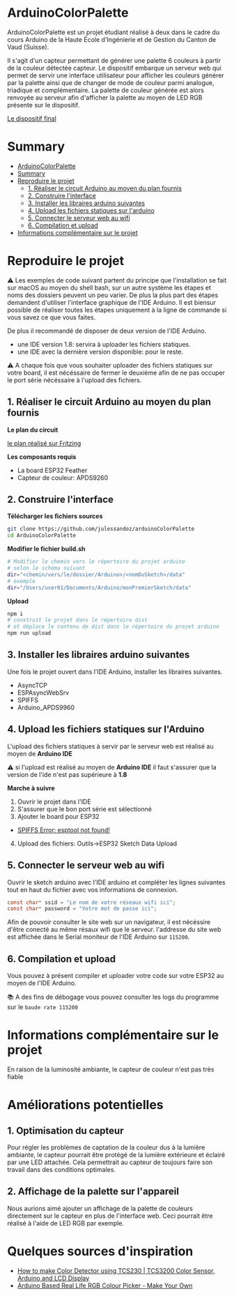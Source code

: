 # ArduinoColorPalette

ArduinoColorPalette est un projet étudiant réalisé à deux dans le cadre du cours Arduino de la Haute École d'Ingénierie et de Gestion du Canton de Vaud (Suisse).   

Il s'agit d'un capteur permettant de générer une palette 6 couleurs à partir de la couleur détectée capteur. Le dispositif embarque un serveur web qui permet de servir une interface utilisateur pour afficher les couleurs générer par la palette ainsi que de changer de mode de couleur parmi analogue, triadique et complémentaire. La palette de couleur générée est alors renvoyée au serveur afin d'afficher la palette au moyen de LED RGB présente sur le dispositif.

[Le dispositif final](capture.png)

# Summary

- [ArduinoColorPalette](#arduinocolorpalette)
- [Summary](#summary)
- [Reproduire le projet](#reproduire-le-projet)
  - [1. Réaliser le circuit Arduino au moyen du plan fournis](#1-réaliser-le-circuit-arduino-au-moyen-du-plan-fournis)
  - [2. Construire l'interface](#2-construire-linterface)
  - [3. Installer les libraires arduino suivantes](#3-installer-les-libraires-arduino-suivantes)
  - [4. Upload les fichiers statiques sur l'arduino](#4-upload-les-fichiers-statiques-sur-larduino)
  - [5. Connecter le serveur web au wifi](#5-connecter-le-serveur-web-au-wifi)
  - [6. Compilation et upload](#6-compilation-et-upload)
- [Informations complémentaire sur le projet](#informations-complémentaire-sur-le-projet)

# Reproduire le projet

⚠️  Les exemples de code suivant partent du principe que l'installation se fait sur macOS au moyen du shell bash, sur un autre système les étapes et noms des dossiers peuvent un peu varier. De plus la plus part des étapes demandent d'utiliser l'interface graphique de l'IDE Arduino. Il est biensur possible de réaliser toutes les étapes uniquement à la ligne de commande si vous savez ce que vous faites.

De plus il recommandé de disposer de deux version de l'IDE Arduino. 

- une IDE version 1.8: servira à uploader les fichiers statiques.
- une IDE avec la dernière version disponible: pour le reste.

⚠️  A  chaque fois que vous souhaiter uploader des fichiers statiques sur votre board, il est nécéssaire de fermer le deuxième afin de ne pas occuper le port série nécéssaire à l'upload des fichiers.

## 1. Réaliser le circuit Arduino au moyen du plan fournis

__Le plan du circuit__

[le plan réalisé sur Fritzing](plan.png)

__Les composants requis__

- La board ESP32 Feather
- Capteur de couleur: APDS9260

## 2. Construire l'interface

__Télécharger les fichiers sources__

```bash
git clone https://github.com/julessandoz/arduinoColorPalette
cd ArduinoColorPalette
```

__Modifier le fichier build.sh__

```bash
# Modifier le chemin vers le répertoire du projet arduino 
# selon le schéma suivant
dir="<chemin/vers/le/dossier/Arduino>/<nomDuSketch>/data"
# exemple
dir="/Users/user01/Documents/Arduino/monPremierSketch/data"
```

__Upload__

```bash
npm i
# construit le projet dans le répertoire dist
# et déplace le contenu de dist dans le répertoire du projet arduino
npm run upload
```

## 3. Installer les libraires arduino suivantes

Une fois le projet ouvert dans l'IDE Arduino, installer les libraires suivantes.

- AsyncTCP
- ESPAsyncWebSrv
- SPIFFS
- Arduino_APDS9960

## 4. Upload les fichiers statiques sur l'Arduino

L'upload des fichiers statiques à servir par le serveur web est réalisé au moyen de __Arduino IDE__

⚠️  si l'upload est réalisé au moyen de __Arduino IDE__ il faut s'assurer que la version de l'ide n'est pas supérieure à __1.8__

__Marche à suivre__

1. Ouvrir le projet dans l'IDE
2. S'assurer que le bon port série est sélectionné
3. Ajouter le board pour ESP32
 - [SPIFFS Error: esptool not found!](https://rntlab.com/question/spiffs-error-esptool-not-found/)
4. Upload des fichiers: Outils->ESP32 Sketch Data Upload

## 5. Connecter le serveur web au wifi

Ouvrir le sketch arduino avec l'IDE arduino et compléter les lignes suivantes tout en haut du fichier avec vos informations de connexion.

```c
const char* ssid = "Le nom de votre réseaux wifi ici";
const char* password = "Votre mot de passe ici";
```

Afin de pouvoir consulter le site web sur un navigateur, il est nécéssire d'être conecté au même résaux wifi que le serveur. l'addresse du site web est affichée dans le Serial moniteur de l'IDE Arduino sur `115200`.

## 6. Compilation et upload

Vous pouvez à présent compiler et uploader votre code sur votre ESP32 au moyen de l'IDE Arduino.

📚 A des fins de débogage vous pouvez consulter les logs du programme sur le `baude rate 115200`

# Informations complémentaire sur le projet

En raison de la luminosité ambiante, le capteur de couleur n'est pas très fiable

# Améliorations potentielles

## 1. Optimisation du capteur
Pour régler les problèmes de captation de la couleur dus à la lumière ambiante, le capteur pourrait être protégé de la lumière extérieure et éclairé par une LED attachée. Cela permettrait au capteur de toujours faire son travail dans des conditions optimales.

## 2. Affichage de la palette sur l'appareil
Nous aurions aimé ajouter un affichage de la palette de couleurs directement sur le capteur en plus de l'interface web. Ceci pourrait être réalisé à l'aide de LED RGB par exemple.

# Quelques sources d'inspiration
- [How to make Color Detector using TCS230 | TCS3200 Color Sensor, Arduino and LCD Display](https://www.youtube.com/watch?v=HsjrcjRNFwk)
- [Arduino Based Real Life RGB Colour Picker - Make Your Own](https://www.youtube.com/watch?v=JeYrPW01xNA)
